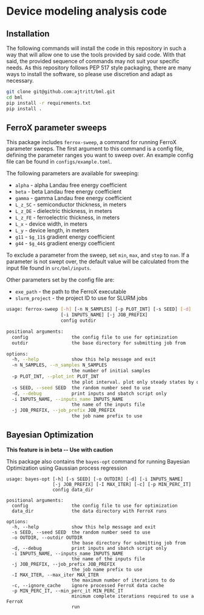 # Device modeling analysis code

## Installation

The following commands will install the code in this repository in such a way
that will allow one to use the tools provided by said code. With that said, the
provided sequence of commands may not suit your specific needs. As this
repository follows PEP 517 style packaging, there are many ways to install the
software, so please use discretion and adapt as necessary.

```bash
git clone git@github.com:ajtritt/bml.git
cd bml
pip install -r requirements.txt
pip install .
```

## FerroX parameter sweeps

This package includes `ferrox-sweep`, a command for running FerroX parameter
sweeps. The first argument to this command is a config file, defining the
parameter ranges you want to sweep over. An example config file can be found in
`configs/example.toml`.

The following parameters are available for sweeping:
- `alpha` - alpha Landau free energy coefficient
- `beta` - beta Landau free energy coefficient
- `gamma` - gamma Landau free energy coefficient
- `L_z_SC` - semiconductor thickness, in meters
- `L_z_DE` - dielectric thickness, in meters
- `L_z_FE` - ferroelectric thickness, in meters
- `L_x` - device width, in meters
- `L_y` - device length, in meters
- `g11` - `$g_11$` gradient energy coefficient
- `g44` - `$g_44$` gradient energy coefficient

To exclude a parameter from the sweep, set `min`, `max`, and `step` to `nan`.
If a parameter is not swept over, the default value will be calculated from the
input file found in `src/bml/inputs`.

Other parameters set by the config file are:
- `exe_path` - the path to the FerroX executable
- `slurm_project` - the project ID to use for SLURM jobs


```bash
usage: ferrox-sweep [-h] [-n N_SAMPLES] [-p PLOT_INT] [-s SEED] [-d]
                    [-i INPUTS_NAME] [-j JOB_PREFIX]
                    config outdir

positional arguments:
  config                the config file to use for optimization
  outdir                the base directory for submitting job from

options:
  -h, --help            show this help message and exit
  -n N_SAMPLES, --n_samples N_SAMPLES
                        the number of initial samples
  -p PLOT_INT, --plot_int PLOT_INT
                        the plot interval. plot only steady states by default
  -s SEED, --seed SEED  the random number seed to use
  -d, --debug           print inputs and sbatch script only
  -i INPUTS_NAME, --inputs_name INPUTS_NAME
                        the name of the inputs file
  -j JOB_PREFIX, --job_prefix JOB_PREFIX
                        the job name prefix to use
```

## Bayesian Optimization

**This feature is in beta -- Use with caution**

This package also contains the `bayes-opt` command for 
running Bayesian Optimization using Gaussian process regression

```
usage: bayes-opt [-h] [-s SEED] [-o OUTDIR] [-d] [-i INPUTS_NAME]
                 [-j JOB_PREFIX] [-I MAX_ITER] [-c] [-p MIN_PERC_IT]
                 config data_dir

positional arguments:
  config                the config file to use for optimization
  data_dir              the data directory with FerroX runs

options:
  -h, --help            show this help message and exit
  -s SEED, --seed SEED  the random number seed to use
  -o OUTDIR, --outdir OUTDIR
                        the base directory for submitting job from
  -d, --debug           print inputs and sbatch script only
  -i INPUTS_NAME, --inputs_name INPUTS_NAME
                        the name of the inputs file
  -j JOB_PREFIX, --job_prefix JOB_PREFIX
                        the job name prefix to use
  -I MAX_ITER, --max_iter MAX_ITER
                        the maximum number of iterations to do
  -c, --ignore_cache    ignore processed FerroX data cache
  -p MIN_PERC_IT, --min_perc_it MIN_PERC_IT
                        minimum complete iterations required to use a FerroX
                        run
```
